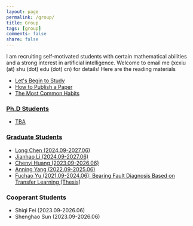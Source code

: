 ```yaml
---
layout: page
permalink: /group/
title: Group
tags: [group]
comments: false
share: false
---
```


I am recruiting self-motivated students with certain mathematical abilities and a strong interest in artificial intelligence. Welcome to email me (xcxiu (at) shu (dot) edu (dot) cn) for details! Here are the reading materials
* <a href="../group/xiu.pdf" target="_blank" style="text-decoration:underline;"> Let's Begin to Study
* <a href="../group/choi.pdf" target="_blank" style="text-decoration:underline;"> How to Publish a Paper
* <a href="../group/brittman.pdf" target="_blank" style="text-decoration:underline;"> The Most Common Habits


  
### Ph.D Students
* TBA
        
### Graduate Students
* Long Chen (2024.09-2027.06)  <br>
* Jianhao Li (2024.09-2027.06) <br>
* Chenyi Huang (2023.09-2026.06) <br>
* Anning Yang (2022.09-2025.06) <br>
* Fuchao Yu (2021.09-2024.06): Bearing Fault Diagnosis Based on Transfer Learning <a href="../group/2024-于福超.pdf" class="textlink" target="_blank">[Thesis]</a>  <br>


### Cooperant Students
* Shiqi Fei (2023.09-2026.06) <br>
* Shenghao Sun (2023.09-2026.06) <br>


